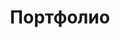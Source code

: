 ---
title: "Портфолио"

projects:
  - title: "Rudi Mental"
    slug: "rudimental"
    image: "rudimental.png"
    description: |
      Rudi Mental — это интерактивный метроном с визуализацией нот и упражнениями для барабанщиков.
  - title: "TrackIt"
    slug: "trackit"
    image: "trackit_logo.png"
    description: |
      TrackIt – это веб-приложение для управления личными финансами, позволяющее пользователям отслеживать доходы и расходы, устанавливать лимиты по категориям и планировать платежи. Система включает веб-интерфейс (React + ASP.NET Core) и Telegram-бота для уведомлений о транзакциях и напоминаний. Поддерживает аналитику бюджета, графики распределения расходов, безопасность через JWT и интеграцию с PostgreSQL.
---